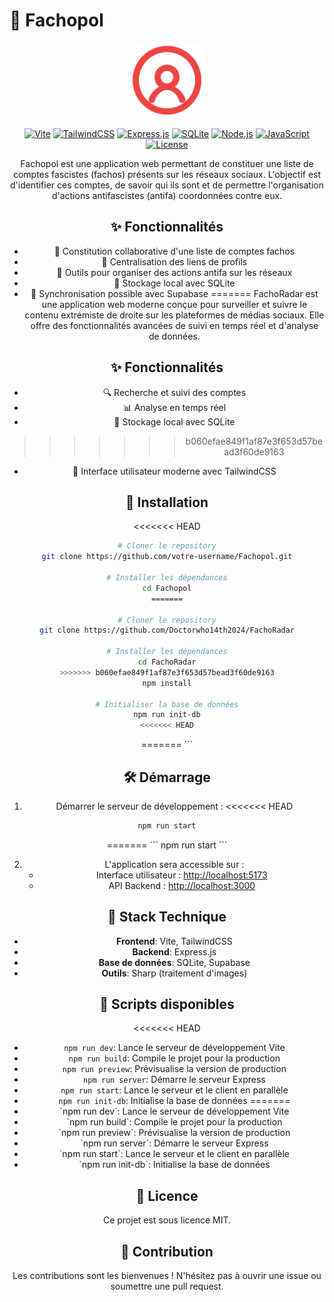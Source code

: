
# 🎯 Fachopol

<div align="center">
  <img src="public/img/favicon.svg" alt="Fachopol Logo" width="120" height="120" />


[![Vite](https://img.shields.io/badge/vite-%23646CFF.svg?style=for-the-badge&logo=vite&logoColor=white)](https://vitejs.dev/)
[![TailwindCSS](https://img.shields.io/badge/tailwindcss-%2338B2AC.svg?style=for-the-badge&logo=tailwind-css&logoColor=white)](https://tailwindcss.com/)
[![Express.js](https://img.shields.io/badge/express.js-%23404d59.svg?style=for-the-badge&logo=express&logoColor=white)](https://expressjs.com/)
[![SQLite](https://img.shields.io/badge/sqlite-%2307405e.svg?style=for-the-badge&logo=sqlite&logoColor=white)](https://www.sqlite.org/)
[![Node.js](https://img.shields.io/badge/Node.js-43853D?style=for-the-badge&logo=node.js&logoColor=white)](https://nodejs.org/)
[![JavaScript](https://img.shields.io/badge/JavaScript-F7DF1E?style=for-the-badge&logo=javascript&logoColor=black)](https://developer.mozilla.org/fr/docs/Web/JavaScript)
[![License](https://img.shields.io/badge/License-MIT-yellow.svg?style=for-the-badge)](https://opensource.org/licenses/MIT)


Fachopol est une application web permettant de constituer une liste de comptes fascistes (fachos) présents sur les réseaux sociaux. L'objectif est d'identifier ces comptes, de savoir qui ils sont et de permettre l'organisation d'actions antifascistes (antifa) coordonnées contre eux.

## ✨ Fonctionnalités

- 📝 Constitution collaborative d'une liste de comptes fachos
- 🔗 Centralisation des liens de profils
- 📢 Outils pour organiser des actions antifa sur les réseaux
- 💾 Stockage local avec SQLite
- 🔄 Synchronisation possible avec Supabase
=======
FachoRadar est une application web moderne conçue pour surveiller et suivre le contenu extrémiste de droite  sur les plateformes de médias sociaux. Elle offre des fonctionnalités avancées de suivi en temps réel et d'analyse de données.

## ✨ Fonctionnalités

- 🔍 Recherche et suivi des comptes
- 📊 Analyse en temps réel
- 💾 Stockage local avec SQLite
>>>>>>> b060efae849f1af87e3f653d57bead3f60de9163
- 🎨 Interface utilisateur moderne avec TailwindCSS

## 🚀 Installation

<<<<<<< HEAD
```bash
# Cloner le repository
git clone https://github.com/votre-username/Fachopol.git

# Installer les dépendances
cd Fachopol
=======

# Cloner le repository
git clone https://github.com/Doctorwho14th2024/FachoRadar

# Installer les dépendances
cd FachoRadar
>>>>>>> b060efae849f1af87e3f653d57bead3f60de9163
npm install

# Initialiser la base de données
npm run init-db
<<<<<<< HEAD
```
=======
\`\`\`


## 🛠️ Démarrage

1. Démarrer le serveur de développement :
<<<<<<< HEAD
```bash
npm run start
```
=======
\`\`\`
npm run start
\`\`\`


2. L'application sera accessible sur :
   - Interface utilisateur : [http://localhost:5173](http://localhost:5173)
   - API Backend : [http://localhost:3000](http://localhost:3000)

## 🧰 Stack Technique

- **Frontend**: Vite, TailwindCSS
- **Backend**: Express.js
- **Base de données**: SQLite, Supabase
- **Outils**: Sharp (traitement d'images)

## 📝 Scripts disponibles

<<<<<<< HEAD
- `npm run dev`: Lance le serveur de développement Vite
- `npm run build`: Compile le projet pour la production
- `npm run preview`: Prévisualise la version de production
- `npm run server`: Démarre le serveur Express
- `npm run start`: Lance le serveur et le client en parallèle
- `npm run init-db`: Initialise la base de données
=======
- \`npm run dev\`: Lance le serveur de développement Vite
- \`npm run build\`: Compile le projet pour la production
- \`npm run preview\`: Prévisualise la version de production
- \`npm run server\`: Démarre le serveur Express
- \`npm run start\`: Lance le serveur et le client en parallèle
- \`npm run init-db\`: Initialise la base de données


## 📄 Licence

Ce projet est sous licence MIT.

## 🤝 Contribution

Les contributions sont les bienvenues ! N'hésitez pas à ouvrir une issue ou soumettre une pull request.
